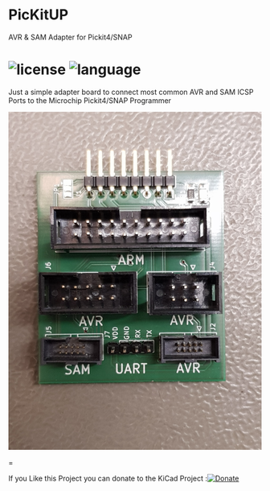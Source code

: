 # PicKitUP

AVR &amp; SAM Adapter for Pickit4/SNAP

![license](https://img.shields.io/github/license/Gabse/PicKitUP) ![language](https://img.shields.io/github/languages/top/Gabse/PicKitUP)
=
Just a simple adapter board to connect most common AVR and SAM ICSP Ports to the Microchip Pickit4/SNAP Programmer

![Picture](Pictures/20201127_192556.jpg)

=

If you Like this Project you can donate to the KiCad Project :[![Donate](https://img.shields.io/badge/Support%20Kicad-Donate-green)](https://donate.cernandsocietyfoundation.cern/b/my-donation?cid=4&_cv=1)  
